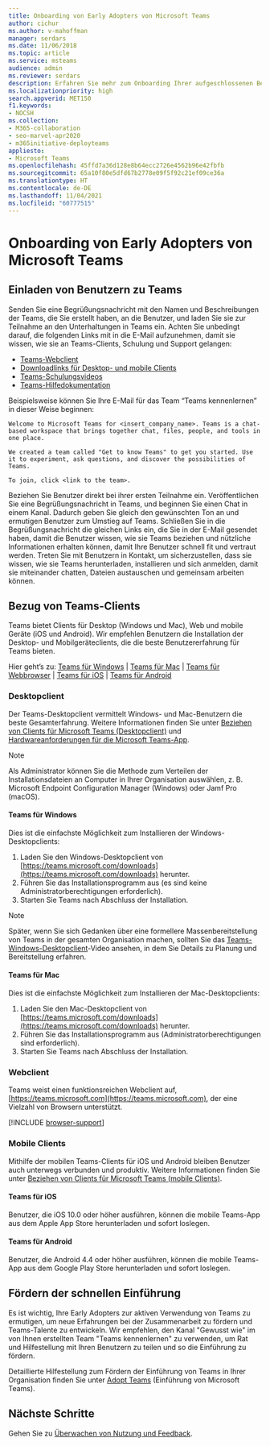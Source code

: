```yaml
---
title: Onboarding von Early Adopters von Microsoft Teams
author: cichur
ms.author: v-mahoffman
manager: serdars
ms.date: 11/06/2018
ms.topic: article
ms.service: msteams
audience: admin
ms.reviewer: serdars
description: Erfahren Sie mehr zum Onboarding Ihrer aufgeschlossenen Benutzer gleich mit den ersten Teams und Kanälen, die Sie in Microsoft Teams erstellt haben.
ms.localizationpriority: high
search.appverid: MET150
f1.keywords:
- NOCSH
ms.collection:
- M365-collaboration
- seo-marvel-apr2020
- m365initiative-deployteams
appliesto:
- Microsoft Teams
ms.openlocfilehash: 45ffd7a36d128e8b64ecc2726e4562b96e42fbfb
ms.sourcegitcommit: 65a10f80e5dfd67b2778e09f5f92c21ef09ce36a
ms.translationtype: HT
ms.contentlocale: de-DE
ms.lasthandoff: 11/04/2021
ms.locfileid: "60777515"
---
```

# <a name="onboard-early-adopters-to-microsoft-teams"></a>Onboarding von Early Adopters von Microsoft Teams

## <a name="invite-users-to-teams"></a>Einladen von Benutzern zu Teams

Senden Sie eine Begrüßungsnachricht mit den Namen und Beschreibungen der Teams, die Sie erstellt haben, an die Benutzer, und laden Sie sie zur Teilnahme an den Unterhaltungen in Teams ein. Achten Sie unbedingt darauf, die folgenden Links mit in die E-Mail aufzunehmen, damit sie wissen, wie sie an Teams-Clients, Schulung und Support gelangen:
- [Teams-Webclient](https://teams.microsoft.com)
- [Downloadlinks für Desktop- und mobile Clients](https://teams.microsoft.com/downloads)
- [Teams-Schulungsvideos](https://support.office.com/article/microsoft-teams-video-training-4f108e54-240b-4351-8084-b1089f0d21d7)
- [Teams-Hilfedokumentation](https://support.office.com/teams)

Beispielsweise können Sie Ihre E-Mail für das Team “Teams kennenlernen” in dieser Weise beginnen:

   ```console
   Welcome to Microsoft Teams for <insert_company_name>. Teams is a chat-based workspace that brings together chat, files, people, and tools in one place. 

   We created a team called "Get to know Teams" to get you started. Use it to experiment, ask questions, and discover the possibilities of Teams. 

   To join, click <link to the team>.
   ```

Beziehen Sie Benutzer direkt bei ihrer ersten Teilnahme ein. Veröffentlichen Sie eine Begrüßungsnachricht in Teams, und beginnen Sie einen Chat in einem Kanal. Dadurch geben Sie gleich den gewünschten Ton an und ermutigen Benutzer zum Umstieg auf Teams. Schließen Sie in die Begrüßungsnachricht die gleichen Links ein, die Sie in der E-Mail gesendet haben, damit die Benutzer wissen, wie sie Teams beziehen und nützliche Informationen erhalten können, damit Ihre Benutzer schnell fit und vertraut werden. Treten Sie mit Benutzern in Kontakt, um sicherzustellen, dass sie wissen, wie sie Teams herunterladen, installieren und sich anmelden, damit sie miteinander chatten, Dateien austauschen und gemeinsam arbeiten können.  

## <a name="get-teams-clients"></a>Bezug von Teams-Clients
Teams bietet Clients für Desktop (Windows und Mac), Web und mobile Geräte (iOS und Android). Wir empfehlen Benutzern die Installation der Desktop- und Mobilgeräteclients, die die beste Benutzererfahrung für Teams bieten. 

Hier geht’s zu: [Teams für Windows](#teams-for-windows) | [Teams für Mac](#teams-for-mac) | [Teams für Webbrowser](#web-client) | [Teams für iOS](#teams-for-ios) | [Teams für Android](#teams-for-android)

### <a name="desktop-client"></a>Desktopclient

Der Teams-Desktopclient vermittelt Windows- und Mac-Benutzern die beste Gesamterfahrung. Weitere Informationen finden Sie unter [Beziehen von Clients für Microsoft Teams (Desktopclient)](./get-clients.md#desktop-client) und [Hardwareanforderungen für die Microsoft Teams-App](./hardware-requirements-for-the-teams-app.md).

> [!NOTE]
> Als Administrator können Sie die Methode zum Verteilen der Installationsdateien an Computer in Ihrer Organisation auswählen, z. B. Microsoft Endpoint Configuration Manager (Windows) oder Jamf Pro (macOS).

#### <a name="teams-for-windows"></a>Teams für Windows 
Dies ist die einfachste Möglichkeit zum Installieren der Windows-Desktopclients:

1. Laden Sie den Windows-Desktopclient von [https://teams.microsoft.com/downloads](https://teams.microsoft.com/downloads) herunter.
2. Führen Sie das Installationsprogramm aus (es sind keine Administratorberechtigungen erforderlich). 
3. Starten Sie Teams nach Abschluss der Installation.

> [!NOTE]
> Später, wenn Sie sich Gedanken über eine formellere Massenbereitstellung von Teams in der gesamten Organisation machen, sollten Sie das [Teams-Windows-Desktopclient](https://aka.ms/teams-clients)-Video ansehen, in dem Sie Details zu Planung und Bereitstellung erfahren. 

#### <a name="teams-for-mac"></a>Teams für Mac 
Dies ist die einfachste Möglichkeit zum Installieren der Mac-Desktopclients:

1. Laden Sie den Mac-Desktopclient von [https://teams.microsoft.com/downloads](https://teams.microsoft.com/downloads) herunter.
2. Führen Sie das Installationsprogramm aus (Administratorberechtigungen sind erforderlich). 
3. Starten Sie Teams nach Abschluss der Installation.

### <a name="web-client"></a>Webclient
Teams weist einen funktionsreichen Webclient auf, [https://teams.microsoft.com](https://teams.microsoft.com), der eine Vielzahl von Browsern unterstützt.

[!INCLUDE [browser-support](includes/browser-support.md)]

### <a name="mobile-client"></a>Mobile Clients

Mithilfe der mobilen Teams-Clients für iOS und Android bleiben Benutzer auch unterwegs verbunden und produktiv. Weitere Informationen finden Sie unter [Beziehen von Clients für Microsoft Teams (mobile Clients)](./get-clients.md#mobile-clients).

#### <a name="teams-for-ios"></a>Teams für iOS 

Benutzer, die iOS 10.0 oder höher ausführen, können die mobile Teams-App aus dem Apple App Store herunterladen und sofort loslegen.  

#### <a name="teams-for-android"></a>Teams für Android 
Benutzer, die Android 4.4 oder höher ausführen, können die mobile Teams-App aus dem Google Play Store herunterladen und sofort loslegen.  

## <a name="drive-initial-adoption"></a>Fördern der schnellen Einführung

Es ist wichtig, Ihre Early Adopters zur aktiven Verwendung von Teams zu ermutigen, um neue Erfahrungen bei der Zusammenarbeit zu fördern und Teams-Talente zu entwickeln. Wir empfehlen, den Kanal "Gewusst wie" im von Ihnen erstellten Team "Teams kennenlernen" zu verwenden, um Rat und Hilfestellung mit Ihren Benutzern zu teilen und so die Einführung zu fördern. 

Detaillierte Hilfestellung zum Fördern der Einführung von Teams in Ihrer Organisation finden Sie unter [Adopt Teams](adopt-microsoft-teams-landing-page.md) (Einführung von Microsoft Teams).

## <a name="next-steps"></a>Nächste Schritte
Gehen Sie zu [Überwachen von Nutzung und Feedback](get-started-with-teams-monitor-usage-and-feedback.md).